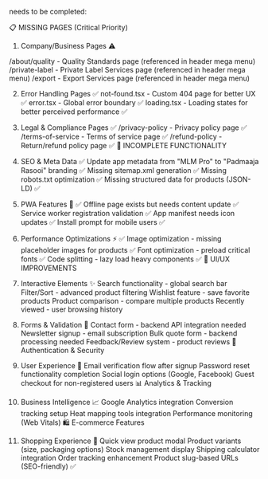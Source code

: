 needs to be completed:

📋 MISSING PAGES (Critical Priority)
1. Company/Business Pages ⚠️

/about/quality - Quality Standards page (referenced in header mega menu)
/private-label - Private Label Services page (referenced in header mega menu)
/export - Export Services page (referenced in header mega menu)

2. Error Handling Pages ✅
not-found.tsx - Custom 404 page for better UX ✅
error.tsx - Global error boundary ✅
loading.tsx - Loading states for better perceived performance ✅

3. Legal & Compliance Pages ✅
/privacy-policy - Privacy policy page ✅
/terms-of-service - Terms of service page ✅
/refund-policy - Return/refund policy page ✅
🔧 INCOMPLETE FUNCTIONALITY
4. SEO & Meta Data ✅
Update app metadata from "MLM Pro" to "Padmaaja Rasooi" branding ✅
Missing sitemap.xml generation ✅
Missing robots.txt optimization ✅
Missing structured data for products (JSON-LD) ✅
5. PWA Features 📱 ✅
Offline page exists but needs content update ✅
Service worker registration validation ✅
App manifest needs icon updates ✅
Install prompt for mobile users ✅
6. Performance Optimizations ⚡ ✅
Image optimization - missing placeholder images for products ✅
Font optimization - preload critical fonts ✅
Code splitting - lazy load heavy components ✅
🎨 UI/UX IMPROVEMENTS
7. Interactive Elements ✨
Search functionality - global search bar
Filter/Sort - advanced product filtering
Wishlist feature - save favorite products
Product comparison - compare multiple products
Recently viewed - user browsing history
8. Forms & Validation 📝
Contact form - backend API integration needed
Newsletter signup - email subscription
Bulk quote form - backend processing needed
Feedback/Review system - product reviews
🔐 Authentication & Security
9. User Experience 👤
Email verification flow after signup
Password reset functionality completion
Social login options (Google, Facebook)
Guest checkout for non-registered users
📊 Analytics & Tracking
10. Business Intelligence 📈
Google Analytics integration
Conversion tracking setup
Heat mapping tools integration
Performance monitoring (Web Vitals)
🛍️ E-commerce Features
11. Shopping Experience 🛒
Quick view product modal
Product variants (size, packaging options)
Stock management display
Shipping calculator integration
Order tracking enhancement
Product slug-based URLs (SEO-friendly) ✅
